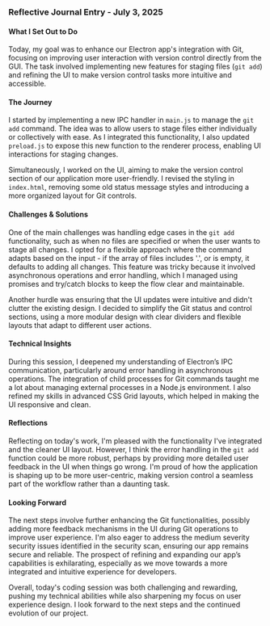 ### Reflective Journal Entry - July 3, 2025

#### What I Set Out to Do
Today, my goal was to enhance our Electron app's integration with Git, focusing on improving user interaction with version control directly from the GUI. The task involved implementing new features for staging files (`git add`) and refining the UI to make version control tasks more intuitive and accessible.

#### The Journey
I started by implementing a new IPC handler in `main.js` to manage the `git add` command. The idea was to allow users to stage files either individually or collectively with ease. As I integrated this functionality, I also updated `preload.js` to expose this new function to the renderer process, enabling UI interactions for staging changes.

Simultaneously, I worked on the UI, aiming to make the version control section of our application more user-friendly. I revised the styling in `index.html`, removing some old status message styles and introducing a more organized layout for Git controls.

#### Challenges & Solutions
One of the main challenges was handling edge cases in the `git add` functionality, such as when no files are specified or when the user wants to stage all changes. I opted for a flexible approach where the command adapts based on the input - if the array of files includes '.', or is empty, it defaults to adding all changes. This feature was tricky because it involved asynchronous operations and error handling, which I managed using promises and try/catch blocks to keep the flow clear and maintainable.

Another hurdle was ensuring that the UI updates were intuitive and didn't clutter the existing design. I decided to simplify the Git status and control sections, using a more modular design with clear dividers and flexible layouts that adapt to different user actions.

#### Technical Insights
During this session, I deepened my understanding of Electron’s IPC communication, particularly around error handling in asynchronous operations. The integration of child processes for Git commands taught me a lot about managing external processes in a Node.js environment. I also refined my skills in advanced CSS Grid layouts, which helped in making the UI responsive and clean.

#### Reflections
Reflecting on today's work, I'm pleased with the functionality I've integrated and the cleaner UI layout. However, I think the error handling in the `git add` function could be more robust, perhaps by providing more detailed user feedback in the UI when things go wrong. I'm proud of how the application is shaping up to be more user-centric, making version control a seamless part of the workflow rather than a daunting task.

#### Looking Forward
The next steps involve further enhancing the Git functionalities, possibly adding more feedback mechanisms in the UI during Git operations to improve user experience. I'm also eager to address the medium severity security issues identified in the security scan, ensuring our app remains secure and reliable. The prospect of refining and expanding our app’s capabilities is exhilarating, especially as we move towards a more integrated and intuitive experience for developers.

Overall, today's coding session was both challenging and rewarding, pushing my technical abilities while also sharpening my focus on user experience design. I look forward to the next steps and the continued evolution of our project.
